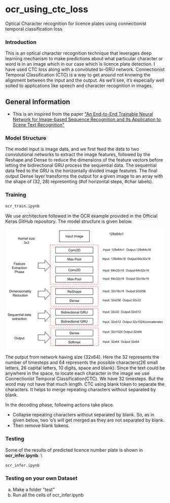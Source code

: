 # ocr_using_ctc_loss
Optical Character recognition for licence plates using connectionist temporal classification loss

### Introduction

This is an optical character recognition technique that leverages deep learning  mechanism to make predictions about what particular character or word is in an image which in our case which is licence plate detection.
I have used CTC loss along with a convoluted bi-GRU network.
Connectionist Temporal Classification (CTC) is a way to get around not knowing the alignment between the input and the output. As we’ll see, it’s especially well suited to applications like speech and character recognition in images.

## General Information
- This is an inspired from the paper ["An End-to-End Trainable Neural Network for Image-based Sequence Recognition and Its Application to Scene Text Recognition"](https://arxiv.org/abs/1507.05717)

### Model Structure

The model input is image data, and we first feed the data to two convolutional networks to extract the image features, followed by the Reshape and Dense to reduce the dimensions of the feature vectors before letting the bidirectional GRU process the sequential data. The sequential data feed to the GRU is the horizontally divided image features. The final output Dense layer transforms the output for a given image to an array with the shape of (32, 28) representing (#of horizontal steps, #char labels).

### Training
```bash
ocr_train.ipynb
```
We use architecture followed in the OCR example provided in the Official Keras GitHub repository. The model structure is given below.

<p align="center"> 
<img src='base-model1.png' width="500">
</p>
The output from network having size (32x64). Here the 32 represents the number of timesteps and 64 represents the possible characters(26 small letters, 26 capital letters, 10 digits, space and blank).
Since the text could be anywhere in the space, to locate each character in the image we use Connectionist Temporal Classification(CTC). We have 32 timesteps. But the word may not have that much length. CTC using blank token to separate the characters. It helps to merge repeating characters without separated by blank.

In the decoding phase, following actions take place.
- Collapse repeating characters without separated by blank. So, as in given below, two ‘o’s will get merged as they are not separated by blank.
- Then remove blank tokens.

### Testing
Some of the results of predicted licence number plate is shown in **ocr_infer.ipynb**. \

```bash
ocr_infer.ipynb
```

### Testing on your own Dataset
<ol type="a">
  <li>Make a folder "test" </li>
  <li>Run all the cells of ocr_infer.ipynb </li>
</ol>

